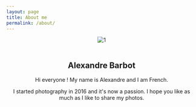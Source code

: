 ```yaml
---
layout: page
title: About me
permalink: /about/
---
```


<section class="about">
	<div class="about_box">
		<div class="author">
			<center>
				<div class="roundedImageShadow">
					<img src="{{site.baseurl}}/assets/images/alexandre_barbot.jpg" alt="1"/>
				</div>
				<br />
				<div class="author_info">
					<h2 class="author_title">Alexandre Barbot</h2>
					<p class="author_subtitle">Hi everyone ! My name is Alexandre and I am French.</p>
					<p class="author_subtitle">I started photography in 2016 and it's now a passion. I hope you like as much as I like to share my photos.</p>
				</div>
			</center>
		</div>
	</div>
</section>